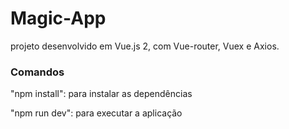 # Magic-App

projeto desenvolvido em Vue.js 2, com Vue-router, Vuex e Axios.

### Comandos
  "npm install": para instalar as dependências

  "npm run dev": para executar a aplicação

